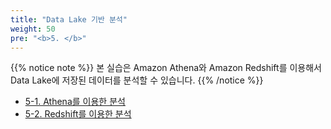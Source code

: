 ```yaml
---
title: "Data Lake 기반 분석"
weight: 50
pre: "<b>5. </b>"
---
```


{{% notice note %}}
본 실습은 Amazon Athena와 Amazon Redshift를 이용해서 Data Lake에 저장된 데이터를 분석할 수 있습니다.
{{% /notice %}}

- [5-1. Athena를 이용한 분석](/analytic/athena/)
- [5-2. Redshift를 이용한 분석](/analytic/redshift/)
